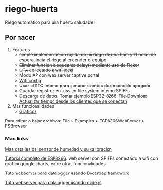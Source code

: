 # riego-huerta
Riego automático para una huerta saludable!

## Por hacer
<ol> 
    <li>Features
        <ul>
            <li><del>simple implementacion rapida de un riego de una hora y 11 horas de espera.
            Incia el riego al encender el equipo</del></li>
            <li><del>Eliminar funcion bloqueante delay() mediante uso de Ticker</del></li>
            <li><del>OTA conectado a wifi local</del></li>
            <li>Modo AP con web server captive portal</li>
            <li><a href="https://randomnerdtutorials.com/wifimanager-with-esp8266-autoconnect-custom-parameter-and-manage-your-ssid-and-password/">Wifi config</a></li>
            <li>Usar el RTC interno para generar eventos de encendido apagado</li>
            <li>Guardar registros en .csv en file system interno SPIFFs</li>
            <li>Descarga de datos. Tomar ejemplo ESP32-8266-File-Download</li>
            <a href="https://stackoverflow.com/questions/10659523/how-to-get-the-exact-local-time-of-client">Actualizar tiempo desde los clientes que se conectan</a>   </li>
        </ul>
    </li>
    <li>Mas funcionalidades
        <ul>
            <li><a href="https://randomnerdtutorials.com/esp32-esp8266-plot-chart-web-server/">Graficos</a></li>
        </ul>
    </li>
</ol>

Para editar o bajar archivos: File > Examples > ESP8266WebServer > FSBrowser
### Mas links
<a href="https://makersportal.com/blog/2020/5/26/capacitive-soil-moisture-calibration-with-arduino#:~:text=Capacitive%20soil%20moisture%20sensors%20exploit,find%20more%20specific%20values%20here%5D.">Mas detalles del sensor de humedad y su calibracion</a>

<p><a href="https://tttapa.github.io/ESP8266/Chap16%20-%20Data%20Logging.html">Tutorial completo de ESP8266</a>: web server con SPIFFs conectado a wifi con grafico google charts, entre otras funcionalidades</p>

<a href="https://diyprojects.io/esp8266-web-server-part-1-store-web-interface-spiffs-area-html-css-js/#.X5hU8Ij0lPY"> Tuto webserver para datalogger usando Bootstrap framework</a>


<a href="https://diyprojects.io/esp8266-web-server-fast-development-of-html-js-with-node-js-and-pug/#.X5hiEIj0lPY"> Tuto webserver para datalogger usando node.js</a>
